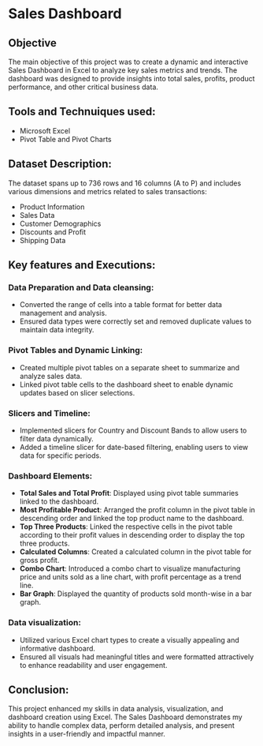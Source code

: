 # Sales Dashboard 
## Objective
The main objective of this project was to create a dynamic and interactive Sales Dashboard in Excel to analyze key sales metrics and trends. The dashboard was designed to provide insights into total sales, profits, product performance, and other critical business data.
## Tools and Technuiques used:
* Microsoft Excel
* Pivot Table and Pivot Charts
## Dataset Description:
The dataset spans up to 736 rows and 16 columns (A to P) and includes various dimensions and metrics related to sales transactions:
* Product Information
* Sales Data
* Customer Demographics
* Discounts and Profit
* Shipping Data
## Key features and Executions:
### Data Preparation and Data cleansing:
* Converted the range of cells into a table format for better data management and analysis.
* Ensured data types were correctly set and removed duplicate values to maintain data integrity.
### Pivot Tables and Dynamic Linking:
* Created multiple pivot tables on a separate sheet to summarize and analyze sales data.
* Linked pivot table cells to the dashboard sheet to enable dynamic updates based on slicer selections.
### Slicers and Timeline:
* Implemented slicers for Country and Discount Bands to allow users to filter data dynamically.
* Added a timeline slicer for date-based filtering, enabling users to view data for specific periods.
### Dashboard Elements:
* **Total Sales and Total Profit**: Displayed using pivot table summaries linked to the dashboard.
* **Most Profitable Product**: Arranged the profit column in the pivot table in descending order and linked the top product name to the dashboard.
* **Top Three Products**: Linked the respective cells in the pivot table according to their profit values in descending order to display the top three products.
* **Calculated Columns**: Created a calculated column in the pivot table for gross profit.
* **Combo Chart**: Introduced a combo chart to visualize manufacturing price and units sold as a line chart, with profit percentage as a trend line.
* **Bar Graph**: Displayed the quantity of products sold month-wise in a bar graph.
### Data visualization:
* Utilized various Excel chart types to create a visually appealing and informative dashboard.
* Ensured all visuals had meaningful titles and were formatted attractively to enhance readability and user engagement.
## Conclusion:
This project enhanced my skills in data analysis, visualization, and dashboard creation using Excel. The Sales Dashboard demonstrates my ability to handle complex data, perform detailed analysis, and present insights in a user-friendly and impactful manner.
